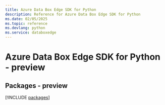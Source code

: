 ```yaml
---
title: Azure Data Box Edge SDK for Python
description: Reference for Azure Data Box Edge SDK for Python
ms.date: 02/05/2025
ms.topic: reference
ms.devlang: python
ms.service: databoxedge
---
```

# Azure Data Box Edge SDK for Python - preview
## Packages - preview
[!INCLUDE [packages](data-box-edge-index.md)]